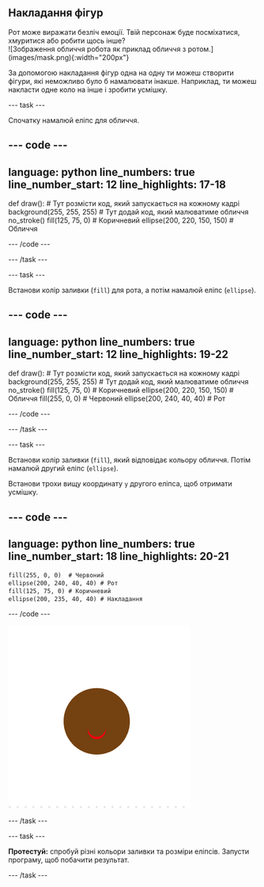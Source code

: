 ## Накладання фігур

<div style="display: flex; flex-wrap: wrap">
<div style="flex-basis: 200px; flex-grow: 1; margin-right: 15px;">
Рот може виражати безліч емоції. Твій персонаж буде посміхатися, хмуритися або робити щось інше? 
</div>
<div>
![Зображення обличчя робота як приклад обличчя з ротом.](images/mask.png){:width="200px"}
</div>
</div>

За допомогою накладання фігур одна на одну ти можеш створити фігури, які неможливо було б намалювати інакше. Наприклад, ти можеш накласти одне коло на інше і зробити усмішку.

--- task ---

Спочатку намалюй еліпс для обличчя.


--- code ---
---
language: python
line_numbers: true
line_number_start: 12
line_highlights: 17-18
---
def draw():
    # Тут розмісти код, який запускається на кожному кадрі
    background(255, 255, 255)
    # Тут додай код, який малюватиме обличчя
    no_stroke()
    fill(125, 75, 0) # Коричневий
    ellipse(200, 220, 150, 150) # Обличчя

--- /code ---

--- /task ---

--- task ---

Встанови колір заливки (`fill`) для рота, а потім намалюй еліпс (`ellipse`).

--- code ---
---
language: python
line_numbers: true
line_number_start: 12
line_highlights: 19-22
---
def draw():
    # Тут розмісти код, який запускається на кожному кадрі
    background(255, 255, 255)
    # Тут додай код, який малюватиме обличчя
    no_stroke()
    fill(125, 75, 0) # Коричневий
    ellipse(200, 220, 150, 150) # Обличчя
    fill(255, 0, 0)  # Червоний
    ellipse(200, 240, 40, 40) # Рот

--- /code ---

--- /task ---

--- task ---

Встанови колір заливки (`fill`), який відповідає кольору обличчя. Потім намалюй другий еліпс (`ellipse`).

Встанови трохи вищу координату `y` другого еліпса, щоб отримати усмішку.


--- code ---
---
language: python
line_numbers: true
line_number_start: 18
line_highlights: 20-21
---
    fill(255, 0, 0)  # Червоний
    ellipse(200, 240, 40, 40) # Рот
    fill(125, 75, 0) # Коричневий
    ellipse(200, 235, 40, 40) # Накладання   

--- /code ---

![Коричневе коло з червоним півмісяцем у нижній частині — усмішкою.](images/brown-circle-smile.png)

--- /task ---

--- task ---

**Протестуй:** спробуй різні кольори заливки та розміри еліпсів. Запусти програму, щоб побачити результат.

--- /task ---